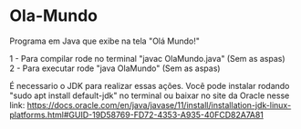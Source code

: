 # Ola-Mundo
Programa em Java que exibe na tela "Olá Mundo!"

1 - Para compilar rode no terminal "javac OlaMundo.java" (Sem as aspas) <br />
2 - Para executar rode "java OlaMundo" (Sem as aspas)

É necessario o JDK para realizar essas ações. Você pode instalar rodando "sudo apt install default-jdk" no terminal ou baixar no site da Oracle nesse link:
https://docs.oracle.com/en/java/javase/11/install/installation-jdk-linux-platforms.html#GUID-19D58769-FD72-4353-A935-40FCD82A7A81
